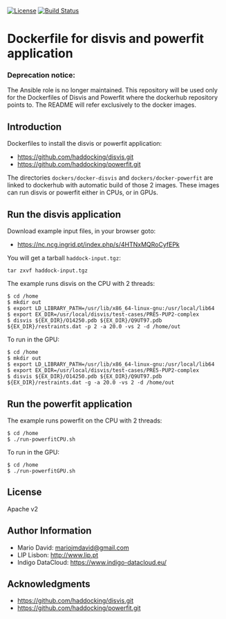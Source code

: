 [![License](http://img.shields.io/:license-apache-blue.svg?style=flat-square)](http://www.apache.org/licenses/LICENSE-2.0.html)
[![Build Status](https://travis-ci.org/indigo-dc/ansible-role-disvis-powerfit.svg?branch=master)](https://travis-ci.org/indigo-dc/ansible-role-disvis-powerfit)

# Dockerfile for disvis and powerfit application

### **Deprecation notice**:
The Ansible role is no longer maintained. This repository will
be used only for the Dockerfiles of Disvis and Powerfit where the dockerhub repository
points to. The README will refer exclusively to the docker images.

## Introduction

Dockerfiles to install the disvis or powerfit application:

* https://github.com/haddocking/disvis.git
* https://github.com/haddocking/powerfit.git

The directories `dockers/docker-disvis` and `dockers/docker-powerfit`
are linked to dockerhub with automatic build of those 2 images. These images can run
disvis or powerfit either in CPUs, or in GPUs.

## Run the disvis application

Download example input files, in your browser goto:

* https://nc.ncg.ingrid.pt/index.php/s/4HTNxMQRoCyfEPk

You will get a tarball `haddock-input.tgz`:

    tar zxvf haddock-input.tgz

The example runs disvis on the CPU with 2 threads:

    $ cd /home
    $ mkdir out
    $ export LD_LIBRARY_PATH=/usr/lib/x86_64-linux-gnu:/usr/local/lib64
    $ export EX_DIR=/usr/local/disvis/test-cases/PRE5-PUP2-complex
    $ disvis ${EX_DIR}/O14250.pdb ${EX_DIR}/Q9UT97.pdb ${EX_DIR}/restraints.dat -p 2 -a 20.0 -vs 2 -d /home/out

To run in the GPU:

    $ cd /home
    $ mkdir out
    $ export LD_LIBRARY_PATH=/usr/lib/x86_64-linux-gnu:/usr/local/lib64
    $ export EX_DIR=/usr/local/disvis/test-cases/PRE5-PUP2-complex
    $ disvis ${EX_DIR}/O14250.pdb ${EX_DIR}/Q9UT97.pdb ${EX_DIR}/restraints.dat -g -a 20.0 -vs 2 -d /home/out

## Run the powerfit application

The example runs powerfit on the CPU with 2 threads:

    $ cd /home
    $ ./run-powerfitCPU.sh

To run in the GPU:

    $ cd /home
    $ ./run-powerfitGPU.sh

## License

Apache v2

## Author Information

* Mario David: <mariojmdavid@gmail.com>
* LIP Lisbon: http://www.lip.pt
* Indigo DataCloud: https://www.indigo-datacloud.eu/

## Acknowledgments

* https://github.com/haddocking/disvis.git
* https://github.com/haddocking/powerfit.git
